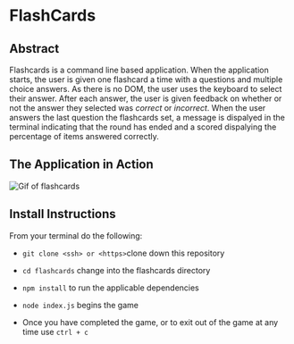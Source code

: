 # FlashCards

## Abstract
Flashcards is a command line based application. When the application starts, the user is given one flashcard a time with a questions and multiple choice answers. As there is no DOM, the user uses the keyboard to select their answer. After each answer, the user is given feedback on whether or not the answer they selected was _correct_ or _incorrect_. When the user answers the last question the flashcards set, a message is dispalyed in the terminal indicating that the round has ended and a scored dispalying the percentage of items answered correctly.


## The Application in Action

![Gif of flashcards](https://media.giphy.com/media/UWWWUaMuUYqYUbZyfZ/giphy.gif)

## Install Instructions

From your terminal do the following:
* `git clone <ssh> or <https>`clone down this repository
* `cd flashcards` change into the flashcards directory
* `npm install` to run the applicable dependencies
* `node index.js` begins the game

* Once you have completed the game, or to exit out of the game at any time use `ctrl + c`


